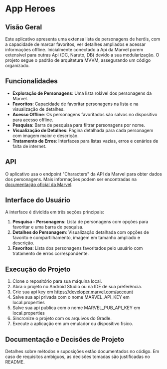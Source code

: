 # App Heroes

## Visão Geral

Este aplicativo apresenta uma extensa lista de personagens de heróis, com a capacidade de marcar favoritos, ver detalhes ampliados e acessar informações offline. 
Inicialmente conectado a Api da Marvel porem extensível para outras Api (DC, Naruto, DB) devido a sua modularização.
O projeto segue o padrão de arquitetura MVVM, assegurando um código organizado.

## Funcionalidades

- **Exploração de Personagens**: Uma lista rolável dos personagens da Marvel.
- **Favoritos**: Capacidade de favoritar personagens na lista e na visualização de detalhes.
- **Acesso Offline**: Os personagens favoritados são salvos no dispositivo para acesso offline.
- **Pesquisa**: Barra de pesquisa para filtrar personagens por nome.
- **Visualização de Detalhes**: Página detalhada para cada personagem com imagem maior e descrição.
- **Tratamento de Erros**: Interfaces para listas vazias, erros e cenários de falta de internet.

## API

O aplicativo usa o endpoint "Characters" da API da Marvel para obter dados dos personagens. Mais informações podem ser encontradas na [documentação oficial da Marvel](https://developer.marvel.com/docs).

## Interface do Usuário

A interface é dividida em três seções principais:

1. **Pesquisa - Personagens**: Lista de personagens com opções para favoritar e uma barra de pesquisa.
2. **Detalhes do Personagem**: Visualização detalhada com opções de favorito e compartilhamento, imagem em tamanho ampliado e descrição.
3. **Favoritos**: Lista dos personagens favoritados pelo usuário com tratamento de erros correspondente.


## Execução do Projeto

1. Clone o repositório para sua máquina local.
2. Abra o projeto no Android Studio ou na IDE de sua preferência.
3. Crie sua api key em https://developer.marvel.com/account
4. Salve sua api privada com o nome MARVEL_API_KEY em local.properties
5. Salve sua api publica com o nome MARVEL_PUB_API_KEY em local.properties
6. Sincronize o projeto com os arquivos do Gradle.
7. Execute a aplicação em um emulador ou dispositivo físico.

## Documentação e Decisões de Projeto

Detalhes sobre métodos e suposições estão documentados no código. Em caso de requisitos ambíguos, as decisões tomadas são justificadas no README.


